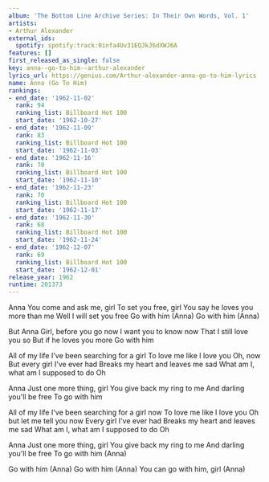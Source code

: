 ```yaml
---
album: 'The Bottom Line Archive Series: In Their Own Words, Vol. 1'
artists:
- Arthur Alexander
external_ids:
  spotify: spotify:track:0infa4Uv31EQJkJ6dXWJ6A
features: []
first_released_as_single: false
key: anna--go-to-him--arthur-alexander
lyrics_url: https://genius.com/Arthur-alexander-anna-go-to-him-lyrics
name: Anna (Go To Him)
rankings:
- end_date: '1962-11-02'
  rank: 94
  ranking_list: Billboard Hot 100
  start_date: '1962-10-27'
- end_date: '1962-11-09'
  rank: 83
  ranking_list: Billboard Hot 100
  start_date: '1962-11-03'
- end_date: '1962-11-16'
  rank: 70
  ranking_list: Billboard Hot 100
  start_date: '1962-11-10'
- end_date: '1962-11-23'
  rank: 70
  ranking_list: Billboard Hot 100
  start_date: '1962-11-17'
- end_date: '1962-11-30'
  rank: 68
  ranking_list: Billboard Hot 100
  start_date: '1962-11-24'
- end_date: '1962-12-07'
  rank: 69
  ranking_list: Billboard Hot 100
  start_date: '1962-12-01'
release_year: 1962
runtime: 201373
---
```

Anna
You come and ask me, girl
To set you free, girl
You say he loves you more than me
Well I will set you free
Go with him (Anna)
Go with him (Anna)


But Anna
Girl, before you go now
I want you to know now
That I still love you so
But if he loves you more
Go with him


All of my life
I've been searching for a girl
To love me like I love you
Oh, now
But every girl I've ever had
Breaks my heart and leaves me sad
What am I, what am I supposed to do
Oh


Anna
Just one more thing, girl
You give back my ring to me
And darling you'll be free
To go with him


All of my life
I've been searching for a girl now
To love me like I love you
Oh but let me tell you now
Every girl I've ever had
Breaks my heart and leaves me sad
What am I, what am I supposed to do
Oh


Anna
Just one more thing, girl
You give back my ring to me
And darling you'll be free
To go with him (Anna)


Go with him (Anna)
Go with him (Anna)
You can go with him, girl (Anna)
